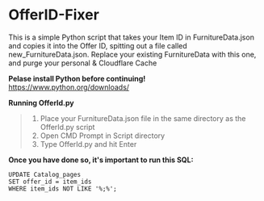 # OfferID-Fixer
 This is a simple Python script that takes your Item ID in FurnitureData.json and copies it into the Offer ID, spitting out a file called new_FurnitureData.json. Replace your existing FurnitureData with this one, and purge your personal & Cloudflare Cache

**Pelase install Python before continuing!**
https://www.python.org/downloads/

**Running OfferId.py**
> 1) Place your FurnitureData.json file in the same directory as the OfferId.py script
> 2) Open CMD Prompt in Script directory
> 3) Type OfferId.py and hit Enter

**Once you have done so, it's important to run this SQL:**
```
UPDATE Catalog_pages
SET offer_id = item_ids
WHERE item_ids NOT LIKE '%;%';
```

